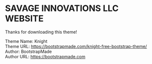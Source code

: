 <h1>SAVAGE INNOVATIONS LLC WEBSITE</h1>

Thanks for downloading this theme!<br>

Theme Name: Knight<br>
Theme URL: https://bootstrapmade.com/knight-free-bootstrap-theme/<br>
Author: BootstrapMade<br>
Author URL: https://bootstrapmade.com
